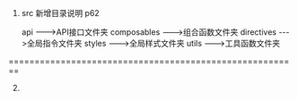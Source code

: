 1. src 新增目录说明      p62   

    api         --->API接口文件夹
    composables --->组合函数文件夹
    directives  --->全局指令文件夹
    styles      --->全局样式文件夹
    utils       --->工具函数文件夹

========================================================

2. 